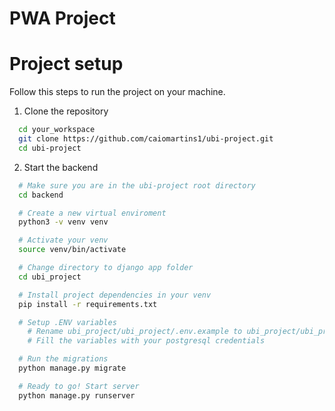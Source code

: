# PWA Project

# Project setup

Follow this steps to run the project on your machine.

1. Clone the repository

```bash
  cd your_workspace
  git clone https://github.com/caiomartins1/ubi-project.git
  cd ubi-project
```

2. Start the backend

```bash
  # Make sure you are in the ubi-project root directory
  cd backend

  # Create a new virtual enviroment
  python3 -v venv venv

  # Activate your venv
  source venv/bin/activate

  # Change directory to django app folder
  cd ubi_project

  # Install project dependencies in your venv
  pip install -r requirements.txt

  # Setup .ENV variables
    # Rename ubi_project/ubi_project/.env.example to ubi_project/ubi_project/.env
    # Fill the variables with your postgresql credentials

  # Run the migrations
  python manage.py migrate

  # Ready to go! Start server
  python manage.py runserver

```
